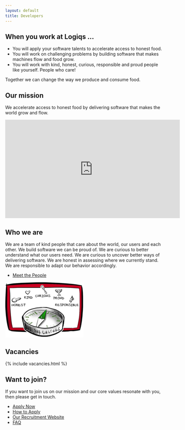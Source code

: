 ```yaml
---
layout: default
title: Developers
---
```


## When you work at Logiqs ...

 * You will apply your software talents to accelerate access to honest food.
 * You will work on challenging problems by building software that makes machines flow and food grow.
 * You will work with kind, honest, curious, responsible and proud people like yourself. People who care!

Together we can change the way we produce and consume food.


## Our mission

We accelerate access to honest food by delivering software that makes the world grow and flow.

<iframe width="560" height="315" src="https://www.youtube.com/embed/95hncbPMOrI" title="YouTube video player" frameborder="0" allow="accelerometer; autoplay; clipboard-write; encrypted-media; gyroscope; picture-in-picture" allowfullscreen></iframe>

## Who we are

We are a team of kind people that care about the world, our users and each other. We build software we can be proud of. We are curious to better understand what our users need. We are curious to uncover better ways of delivering software. We are honest in assessing where we currently stand. We are responsible to adapt our behavior accordingly.

 * [Meet the People](people.md)

<img src="./assets/img/values_at_logiqs.png" width="250px">

## Vacancies

{% include vacancies.html %}

## Want to join?

If you want to join us on our mission and our core values resonate with you, then please get in touch. 

 * [Apply Now](apply_now.md)
 * [How to Apply](apply.md)
 * [Our Recruitment Website](https://recruitment.logiqs.nl/)
 * [FAQ](faq.md)